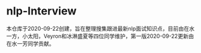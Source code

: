 # nlp-Interview
本仓库于2020-09-22创建，旨在整理搜集跟进最新nlp面试知识点，目前由在水一方，小太阳，Veyron和冰淋盛夏等四位同学维护，第一版2020-09-22更新由在水一芳同学贡献。
